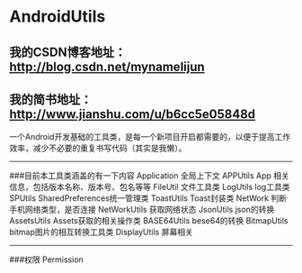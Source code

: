 # AndroidUtils
## 我的CSDN博客地址：http://blog.csdn.net/mynamelijun
## 我的简书地址： http://www.jianshu.com/u/b6cc5e05848d

一个Android开发基础的工具类，是每一个新项目开启都需要的，以便于提高工作效率，减少不必要的重复书写代码（其实是我懒）。

---
###目前本工具类涵盖的有一下内容
Application   全局上下文
APPUtils   App 相关信息，包括版本名称、版本号、包名等等
FileUtil   文件工具类
LogUtils   log工具类
SPUtils   SharedPreferences统一管理类
ToastUtils   Toast封装类
NetWork   判断手机网络类型，是否连接
NetWorkUtils   获取网络状态
JsonUtils   json的转换
AssetsUtils   Assets获取的相关操作类
BASE64Utils   bese64的转换
BitmapUtils   bitmap图片的相互转换工具类
DisplayUtils   屏幕相关

---
###权限 Permission
<uses-permission android:name="android.permission.INTERNET" />
<uses-permission android:name="android.permission.WRITE_EXTERNAL_STORAGE" />
<uses-permission android:name="android.permission.READ_EXTERNAL_STORAGE" />
<uses-permission android:name="android.permission.ACCESS_NETWORK_STATE" />
<uses-permission android:name="android.permission.READ_PHONE_STATE" />
<uses-permission android:name="android.permission.VIBRATE" />
<uses-permission android:name="android.permission.SYSTEM_ALERT_WINDOW" />

